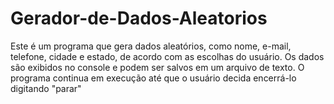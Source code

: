# Gerador-de-Dados-Aleatorios
Este é um programa que gera dados aleatórios, como nome, e-mail, telefone, cidade e estado, de acordo com as escolhas do usuário. Os dados são exibidos no console e podem ser salvos em um arquivo de texto. O programa continua em execução até que o usuário decida encerrá-lo digitando "parar"
